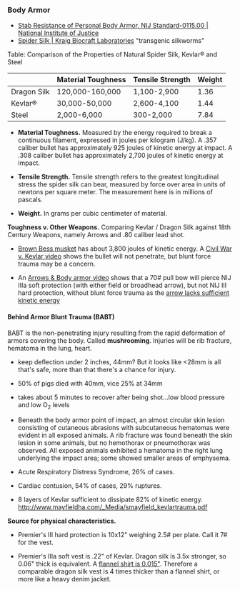 ### Body Armor

* [Stab Resistance of Personal Body Armor, NIJ Standard-0115.00 | National Institute of Justice](https://nij.ojp.gov/library/publications/stab-resistance-personal-body-armor-nij-standard-011500)
* [Spider Silk | Kraig Biocraft Laboratories](https://www.kraiglabs.com/spider-silk/) "transgenic silkworms"

Table: Comparison of the Properties of Natural Spider Silk, Kevlar® and Steel

|             | **Material Toughness** | **Tensile Strength** | **Weight** |
| ----------- | ---------------------- | -------------------- | ---------- |
| Dragon Silk | 120,000-160,000        | 1,100-2,900          | 1.36       |
| Kevlar®     | 30,000-50,000          | 2,600-4,100          | 1.44       |
| Steel       | 2,000-6,000            | 300-2,000            | 7.84       |

* **Material Toughness.** Measured by the energy required to break a continuous filament, expressed in joules per kilogram (J/kg). A .357 caliber bullet has approximately 925 joules of kinetic energy at impact. A .308 caliber bullet has approximately 2,700 joules of kinetic energy at impact.

* **Tensile Strength.** Tensile strength refers to the greatest longitudinal stress the spider silk can bear, measured by force over area in units of newtons per square meter. The measurement here is in millions of pascals.

* **Weight.** In grams per cubic centimeter of material.

**Toughness v. Other Weapons.** Comparing Kevlar / Dragon Silk against 18th Century Weapons, namely Arrows and .80 caliber lead shot.

* [Brown Bess musket](https://en.wikipedia.org/wiki/Brown_Bess) has about 3,800 joules of kinetic energy. A [Civil War v. Kevlar video](https://www.youtube.com/watch?v=8xi35DqbchA&ab_channel=PaperCartridges) shows the bullet will not penetrate, but blunt force trauma may be a concern. 

* An [Arrows & Body armor video](https://www.youtube.com/watch?v=Y08hwbz574I&ab_channel=DonutOperator) shows that a 70# pull bow will pierce NIJ IIIa soft protection (with either field or broadhead arrow), but not NIJ III hard protection, without blunt force trauma as the [arrow lacks sufficient kinetic energy](https://www.forbes5.pitt.edu/article/production-muskets-and-their-effects-eighteenth-century)

#### Behind Armor Blunt Trauma (BABT)

BABT is the non-penetrating injury resulting from the rapid deformation of armors covering the body. Called **mushrooming**. Injuries will be rib fracture, hematoma in the lung, heart.

* keep deflection under 2 inches, 44mm? But it looks like <28mm is all that's safe, more than that there's a chance for injury.

* 50% of pigs died with 40mm, vice 25% at 34mm

* takes about 5 minutes to recover after being shot...low blood pressure and low O<sub>2</sub> levels

* Beneath the body armor point of impact, an almost circular skin lesion consisting of cutaneous abrasions with subcutaneous hematomas were evident in all exposed animals. A rib fracture was found beneath the skin lesion in some animals, but no hemothorax or pneumothorax was observed. All exposed animals exhibited a hematoma in the right lung underlying the impact area; some showed smaller areas of emphysema.

* Acute Respiratory Distress Syndrome, 26% of cases.

* Cardiac contusion, 54% of cases, 29% ruptures.

* 8 layers of Kevlar sufficient to dissipate 82% of kinetic energy. http://www.mayfieldha.com/_Media/smayfield_kevlartrauma.pdf

**Source for physical characteristics.** 

* Premier's III hard protection is 10x12" weighing 2.5# per plate. Call it 7# for the vest. 

* Premier's IIIa soft vest is .22" of Kevlar. Dragon silk is 3.5x stronger, so 0.06" thick is equivalent.  A [flannel shirt is 0.015"](https://propercloth.com/reference/fabric-thickness-weight/). Therefore a comparable dragon silk vest is 4 times thicker than a flannel shirt, or more like a heavy denim jacket.
